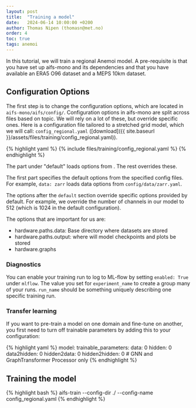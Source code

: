 ```yaml
---
layout: post
title:  "Training a model"
date:   2024-06-14 10:00:00 +0200
author: Thomas Nipen (thomasn@met.no)
order: 4
toc: true
tags: anemoi
---
```


In this tutorial, we will train a regional Anemoi model. A pre-requisite is that you have set up aifs-mono and its
dependencies and that you have available an ERA5 O96 dataset and a MEPS 10km dataset.

## Configuration Options
The first step is to change the configuration options, which are located in
`aifs-mono/aifs/config/`. Configuration options in aifs-mono are split across files based on topic. We will
rely on a lot of these, but override specific ones. Here is a configuration file tailored to a stretched grid
model, which we will call: `config_regional.yaml`
([download]({{ site.baseurl }}/assets/files/training/config_regional.yaml)).

{% highlight yaml %}
{% include files/training/config_regional.yaml %}
{% endhighlight %}

The part under "default" loads options from . The rest overrides these.

The first part specifies the default options from the specified config files. For example, `data: zarr` loads
data options from `config/data/zarr.yaml`.

The options after the `default` section override specific options provided by default. For example, we
override the number of channels in our model to 512 (which is 1024 in the default configuration).

The options that are important for us are:
- hardware.paths.data: Base directory where datasets are stored
- hardware.paths.output: where will model checkpoints and plots be stored
- hardware.graphs

### Diagnostics

You can enable your training run to log to ML-flow by setting `enabled: True` under `mlflow`. The value you
set for `experiment_name` to create a group many of your runs. `run_name` should be something uniquely
describing one specific training run.

### Transfer learning

If you want to pre-train a model on one domain and fine-tune on another, you first need to turn off trainable
parameters by adding this to your configuration:

{% highlight yaml %}
model:
  trainable_parameters:
    data: 0
    hidden: 0
    data2hidden: 0
    hidden2data: 0
    hidden2hidden: 0 # GNN and GraphTransformer Processor only
{% endhighlight %}

## Training the model

{% highlight bash %}
aifs-train  --config-dir ./ --config-name config_regional.yaml
{% endhighlight %}
